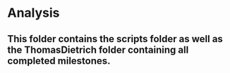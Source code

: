 # Analysis
## This folder contains the scripts folder as well as the ThomasDietrich folder containing all completed milestones.
